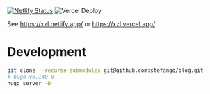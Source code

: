 [![Netlify Status](https://api.netlify.com/api/v1/badges/0674ce0c-ec8e-4db8-97a8-af6c0726ca65/deploy-status)](https://app.netlify.com/sites/xzl/deploys)
![Vercel Deploy](https://deploy-badge.vercel.app/vercel/xzl)

See https://xzl.netlify.app/ or https://xzl.vercel.app/

# Development
```bash
git clone --recurse-submodules git@github.com:stefango/blog.git
# hugo v0.140.0
hugo server -D
```
